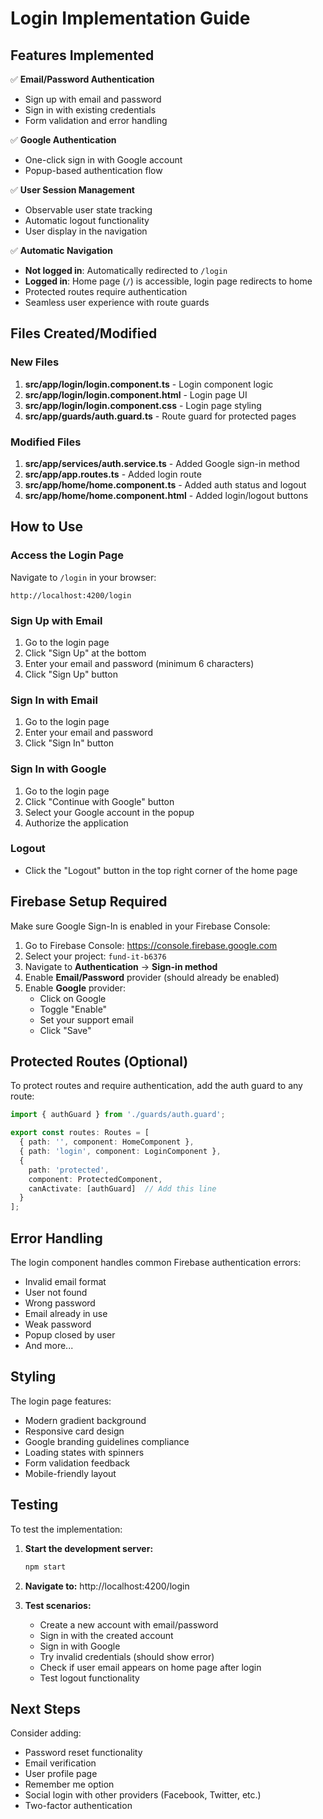 # Login Implementation Guide

## Features Implemented

✅ **Email/Password Authentication**
- Sign up with email and password
- Sign in with existing credentials
- Form validation and error handling

✅ **Google Authentication**
- One-click sign in with Google account
- Popup-based authentication flow

✅ **User Session Management**
- Observable user state tracking
- Automatic logout functionality
- User display in the navigation

✅ **Automatic Navigation**
- **Not logged in**: Automatically redirected to `/login`
- **Logged in**: Home page (`/`) is accessible, login page redirects to home
- Protected routes require authentication
- Seamless user experience with route guards

## Files Created/Modified

### New Files
1. **src/app/login/login.component.ts** - Login component logic
2. **src/app/login/login.component.html** - Login page UI
3. **src/app/login/login.component.css** - Login page styling
4. **src/app/guards/auth.guard.ts** - Route guard for protected pages

### Modified Files
1. **src/app/services/auth.service.ts** - Added Google sign-in method
2. **src/app/app.routes.ts** - Added login route
3. **src/app/home/home.component.ts** - Added auth status and logout
4. **src/app/home/home.component.html** - Added login/logout buttons

## How to Use

### Access the Login Page
Navigate to `/login` in your browser:
```
http://localhost:4200/login
```

### Sign Up with Email
1. Go to the login page
2. Click "Sign Up" at the bottom
3. Enter your email and password (minimum 6 characters)
4. Click "Sign Up" button

### Sign In with Email
1. Go to the login page
2. Enter your email and password
3. Click "Sign In" button

### Sign In with Google
1. Go to the login page
2. Click "Continue with Google" button
3. Select your Google account in the popup
4. Authorize the application

### Logout
- Click the "Logout" button in the top right corner of the home page

## Firebase Setup Required

Make sure Google Sign-In is enabled in your Firebase Console:

1. Go to Firebase Console: https://console.firebase.google.com
2. Select your project: `fund-it-b6376`
3. Navigate to **Authentication** → **Sign-in method**
4. Enable **Email/Password** provider (should already be enabled)
5. Enable **Google** provider:
   - Click on Google
   - Toggle "Enable"
   - Set your support email
   - Click "Save"

## Protected Routes (Optional)

To protect routes and require authentication, add the auth guard to any route:

```typescript
import { authGuard } from './guards/auth.guard';

export const routes: Routes = [
  { path: '', component: HomeComponent },
  { path: 'login', component: LoginComponent },
  { 
    path: 'protected', 
    component: ProtectedComponent,
    canActivate: [authGuard]  // Add this line
  }
];
```

## Error Handling

The login component handles common Firebase authentication errors:
- Invalid email format
- User not found
- Wrong password
- Email already in use
- Weak password
- Popup closed by user
- And more...

## Styling

The login page features:
- Modern gradient background
- Responsive card design
- Google branding guidelines compliance
- Loading states with spinners
- Form validation feedback
- Mobile-friendly layout

## Testing

To test the implementation:

1. **Start the development server:**
   ```bash
   npm start
   ```

2. **Navigate to:** http://localhost:4200/login

3. **Test scenarios:**
   - Create a new account with email/password
   - Sign in with the created account
   - Sign in with Google
   - Try invalid credentials (should show error)
   - Check if user email appears on home page after login
   - Test logout functionality

## Next Steps

Consider adding:
- Password reset functionality
- Email verification
- User profile page
- Remember me option
- Social login with other providers (Facebook, Twitter, etc.)
- Two-factor authentication

